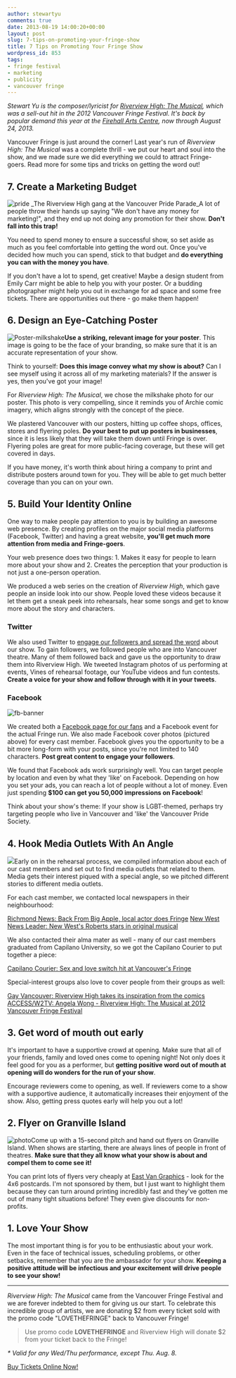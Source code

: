 ```yaml
---
author: stewartyu
comments: true
date: 2013-08-19 14:00:20+00:00
layout: post
slug: 7-tips-on-promoting-your-fringe-show
title: 7 Tips on Promoting Your Fringe Show
wordpress_id: 853
tags:
- fringe festival
- marketing
- publicity
- vancouver fringe
---
```


_Stewart Yu is the composer/lyricist for [Riverview High: The Musical](http://www.riverviewhighthemusical.com), which was a sell-out hit in the 2012 Vancouver Fringe Festival. It's back by popular demand this year at the [Firehall Arts Centre](http://www.firehallartscentre.ca), now through August 24, 2013._

Vancouver Fringe is just around the corner! Last year's run of _Riverview High: The Musical_ was a complete thrill - we put our heart and soul into the show, and we made sure we did everything we could to attract Fringe-goers. Read more for some tips and tricks on getting the word out!


## 7. Create a Marketing Budget


![pride](http://riverviewhighthemusical.com/wp-content/uploads/2013/08/pride.jpg)
_The Riverview High gang at the Vancouver Pride Parade_A lot of people throw their hands up saying "We don't have any money for marketing!", and they end up not doing any promotion for their show. **Don't fall into this trap!**

You need to spend money to ensure a successful show, so set aside as much as you feel comfortable into getting the word out. Once you've decided how much you can spend, stick to that budget and **do everything you can with the money you have**.

If you don't have a lot to spend, get creative! Maybe a design student from Emily Carr might be able to help you with your poster. Or a budding photographer might help you out in exchange for ad space and some free tickets. There are opportunities out there - go make them happen!


## 6. Design an Eye-Catching Poster


![Poster-milkshake](http://riverviewhighthemusical.com/wp-content/uploads/2013/07/Poster-milkshake-672x1024.png)**Use a striking, relevant image for your poster**. This image is going to be the face of your branding, so make sure that it is an accurate representation of your show.

Think to yourself: **Does this image convey what my show is about?** Can I see myself using it across all of my marketing materials? If the answer is yes, then you've got your image!

For _Riverview High: The Musical_, we chose the milkshake photo for our poster. This photo is very compelling, since it reminds you of Archie comic imagery, which aligns strongly with the concept of the piece.

We plastered Vancouver with our posters, hitting up coffee shops, offices, stores and flyering poles. **Do your best to put up posters in businesses**, since it is less likely that they will take them down until Fringe is over. Flyering poles are great for more public-facing coverage, but these will get covered in days.

If you have money, it's worth think about hiring a company to print and distribute posters around town for you. They will be able to get much better coverage than you can on your own.


## 5. Build Your Identity Online


One way to make people pay attention to you is by building an awesome web presence. By creating profiles on the major social media platforms (Facebook, Twitter) and having a great website, **you'll get much more attention from media and Fringe-goers**.

Your web presence does two things: 1. Makes it easy for people to learn more about your show and 2. Creates the perception that your production is not just a one-person operation.

We produced a web series on the creation of _Riverview High_, which gave people an inside look into our show. People loved these videos because it let them get a sneak peek into rehearsals, hear some songs and get to know more about the story and characters.


### Twitter


We also used Twitter to [engage our followers and spread the word](https://twitter.com/RiverviewHighM) about our show. To gain followers, we followed people who are into Vancouver theatre. Many of them followed back and gave us the opportunity to draw them into Riverview High. We tweeted Instagram photos of us performing at events, Vines of rehearsal footage, our YouTube videos and fun contests. **Create a voice for your show and follow through with it in your tweets**.


### Facebook


![fb-banner](http://riverviewhighthemusical.com/wp-content/uploads/2013/08/fb-banner.png)

We created both a [Facebook page for our fans](https://www.facebook.com/RiverviewHighTheMusical) and a Facebook event for the actual Fringe run. We also made Facebook cover photos (pictured above) for every cast member. Facebook gives you the opportunity to be a bit more long-form with your posts, since you're not limited to 140 characters. **Post great content to engage your followers**.

We found that Facebook ads work surprisingly well. You can target people by location and even by what they 'like' on Facebook. Depending on how you set your ads, you can reach a lot of people without a lot of money. Even just spending **$100 can get you 50,000 impressions on Facebook**!

Think about your show's theme: If your show is LGBT-themed, perhaps try targeting people who live in Vancouver and 'like' the Vancouver Pride Society.


## 4. Hook Media Outlets With An Angle


![](http://ck7hqgncgtv7pdtb.zippykid.netdna-cdn.com/img/circle-milkshake.png)Early on in the rehearsal process, we compiled information about each of our cast members and set out to find media outlets that related to them. Media gets their interest piqued with a special angle, so we pitched different stories to different media outlets.

For each cast member, we contacted local newspapers in their neighbourhood:

[Richmond News: Back From Big Apple, local actor does Fringe](http://www.richmond-news.com/news/back-from-big-apple-local-actor-does-fringe-1.495862)
[New West News Leader: New West's Roberts stars in original musical](http://www.newwestnewsleader.com/entertainment/167208725.html)

We also contacted their alma mater as well - many of our cast members graduated from Capilano University, so we got the Capilano Courier to put together a piece:

[Capilano Courier: Sex and love switch hit at Vancouver's Fringe](http://capilanocourier.com/hearts-on-stage-sex-and-love-switch-hit-at-vancouvers-fringe/)

Special-interest groups also love to cover people from their groups as well:

[Gay Vancouver: Riverview High takes its inspiration from the comics](http://gayvancouver.net/2012-vancouver-fringe-festival/riverview-high-takes-its-inspiration-from-the-comics/)
[ACCESS/W2TV: Angela Wong - Riverview High: The Musical at 2012 Vancouver Fringe Festival](http://www.creativetechnology.org/video/access-w2tv-angela-wong-riverview-high-the-musical-at-2012)


## 3. Get word of mouth out early


It's important to have a supportive crowd at opening. Make sure that all of your friends, family and loved ones come to opening night! Not only does it feel good for you as a performer, but **getting positive word out of mouth at opening will do wonders for the run of your show**.

Encourage reviewers come to opening, as well. If reviewers come to a show with a supportive audience, it automatically increases their enjoyment of the show. Also, getting press quotes early will help you out a lot!


## 2. Flyer on Granville Island


![photo](http://riverviewhighthemusical.com/wp-content/uploads/2013/08/photo-1024x1024.jpg)Come up with a 15-second pitch and hand out flyers on Granville Island. When shows are starting, there are always lines of people in front of theatres. **Make sure that they all know what your show is about and compel them to come see it!**

You can print lots of flyers very cheaply at [East Van Graphics](http://www.eastvangraphics.ca/digital-printing.shtml#P10) - look for the 4x6 postcards. I'm not sponsored by them, but I just want to highlight them because they can turn around printing incredibly fast and they've gotten me out of many tight situations before! They even give discounts for non-profits.


## 1. Love Your Show


The most important thing is for you to be enthusiastic about your work. Even in the face of technical issues, scheduling problems, or other setbacks, remember that you are the ambassador for your show. **Keeping a positive attitude will be infectious and your excitement will drive people to see your show!**



* * *



_Riverview High: The Musical_ came from the Vancouver Fringe Festival and we are forever indebted to them for giving us our start. To celebrate this incredible group of artists, we are donating $2 from every ticket sold with the promo code "LOVETHEFRINGE" back to Vancouver Fringe!


> Use promo code **LOVETHEFRINGE** and Riverview High will donate $2 from your ticket back to the Fringe!


_* Valid for any Wed/Thu performance, except Thu. Aug. 8._

[Buy Tickets Online Now!](https://tickets.firehallartscentre.ca/TheatreManager/1/tmEvent/tmEvent578.html)
